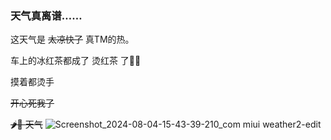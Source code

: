 ### 天气真离谱……

这天气是 <del>太凉快了</del> 真TM的热。

车上的冰红茶都成了 烫红茶 了🌚🌚

摸着都烫手

<del>开心死我了</del>

<del>🌶️🐔 天气</del>
![Screenshot_2024-08-04-15-43-39-210_com miui weather2-edit](https://github.com/user-attachments/assets/4511bca7-8cb7-43ec-b7f2-82f555f4d9f6)
